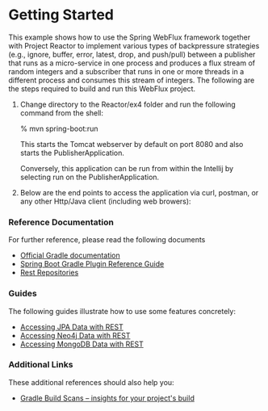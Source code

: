 # Getting Started

This example shows how to use the Spring WebFlux framework together
with Project Reactor to implement various types of backpressure
strategies (e.g., ignore, buffer, error, latest, drop, and push/pull)
between a publisher that runs as a micro-service in one process and
produces a flux stream of random integers and a subscriber that runs
in one or more threads in a different process and consumes this stream
of integers.  The following are the steps required to build and run
this WebFlux project.

1. Change directory to the Reactor/ex4 folder and run the following
   command from the shell:

   % mvn spring-boot:run

   This starts the Tomcat webserver by default on port 8080 and also
   starts the PublisherApplication.

   Conversely, this application can be run from within the Intellij by
   selecting run on the PublisherApplication.

2. Below are the end points to access the application via curl,
   postman, or any other Http/Java client (including web browers):

### Reference Documentation
For further reference, please read the following documents

* [Official Gradle documentation](https://docs.gradle.org)
* [Spring Boot Gradle Plugin Reference Guide](https://docs.spring.io/spring-boot/docs/2.2.7.RELEASE/gradle-plugin/reference/html/)
* [Rest Repositories](https://docs.spring.io/spring-boot/docs/2.2.7.RELEASE/reference/htmlsingle/#howto-use-exposing-spring-data-repositories-rest-endpoint)

### Guides
The following guides illustrate how to use some features concretely:

* [Accessing JPA Data with REST](https://spring.io/guides/gs/accessing-data-rest/)
* [Accessing Neo4j Data with REST](https://spring.io/guides/gs/accessing-neo4j-data-rest/)
* [Accessing MongoDB Data with REST](https://spring.io/guides/gs/accessing-mongodb-data-rest/)

### Additional Links
These additional references should also help you:

* [Gradle Build Scans – insights for your project's build](https://scans.gradle.com#gradle)

